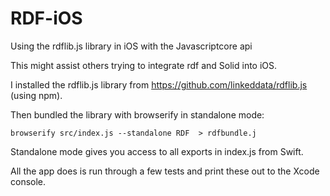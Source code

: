 # RDF-iOS
Using the rdflib.js library in iOS with the Javascriptcore api

This might assist others trying to integrate rdf and Solid into iOS.

I installed the rdflib.js library from https://github.com/linkeddata/rdflib.js  (using npm).

Then bundled the library with browserify in standalone mode:

```
browserify src/index.js --standalone RDF  > rdfbundle.j
```

Standalone mode gives you access to all exports in index.js from Swift.

All the app does is run through a few tests and print these out to the Xcode console.
